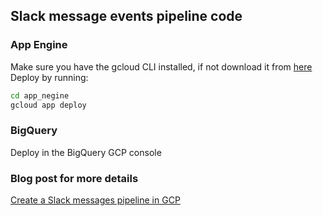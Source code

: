 ## Slack message events pipeline code
### App Engine
Make sure you have the gcloud CLI installed, if not download it from [here](https://cloud.google.com/sdk/docs/install)
Deploy by running:
```sh
cd app_negine
gcloud app deploy
```

### BigQuery
Deploy in the BigQuery GCP console

### Blog post for more details
[Create a Slack messages pipeline in GCP](https://www.khalidibrahim.io/blog/create-a-slack-messages-pipeline-in-gcp/)
